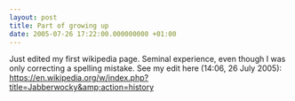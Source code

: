 ```yaml
---
layout: post
title: Part of growing up
date: 2005-07-26 17:22:00.000000000 +01:00
---
```

Just edited my first wikipedia page. Seminal experience, even though I was only correcting a spelling mistake. See my edit here (14:06, 26 July 2005): <a href="https://en.wikipedia.org/w/index.php?title=Jabberwocky&amp;action=history">https://en.wikipedia.org/w/index.php?title=Jabberwocky&amp;action=history</a>
